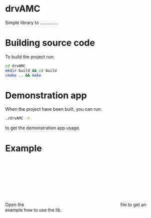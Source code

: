 # drvAMC

Simple library to ..............

# Building source code

To build the project run:
```bash
cd drvAMC
mkdir build && cd build
cmake .. && make
```

# Demonstration app

When the project have been built, you can run:
```bash
./drvAMC -h
```
to get the demonstration app usage.

# Example
Open the ![main.cpp](cpp:src/main.cpp) file to get an example how to use the lib.
